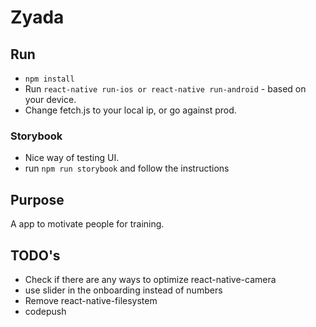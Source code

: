 # Zyada

## Run
* `npm install`
* Run `react-native run-ios or react-native run-android` - based on your device.
* Change fetch.js to your local ip, or go against prod.

### Storybook
* Nice way of testing UI.
* run `npm run storybook` and follow the instructions

## Purpose
A app to motivate people for training. 

## TODO's
* Check if there are any ways to optimize react-native-camera
* use slider in the onboarding instead of numbers
* Remove react-native-filesystem
* codepush
